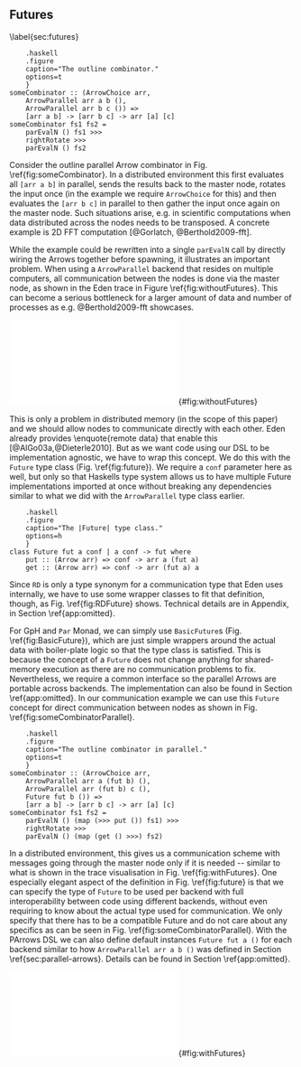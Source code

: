 ## Futures

\label{sec:futures}

~~~~ {#fig:someCombinator
    .haskell
    .figure
    caption="The outline combinator."
    options=t
    }
someCombinator :: (ArrowChoice arr,
	ArrowParallel arr a b (),
	ArrowParallel arr b c ()) =>
	[arr a b] -> [arr b c] -> arr [a] [c]
someCombinator fs1 fs2 =
	parEvalN () fs1 >>>
	rightRotate >>>
	parEvalN () fs2
~~~~

Consider the outline parallel Arrow combinator in Fig. \ref{fig:someCombinator}.
In a distributed environment this first evaluates all `[arr a b]` in parallel,
sends the results back to the master node, rotates the input once
(in the example we require `ArrowChoice` for this) and then evaluates the
`[arr b c]` in parallel to then gather the input once again on the master node.
Such situations arise, e.g. in scientific computations when data
distributed across the nodes needs to be transposed.
A concrete example is 2D FFT computation [@Gorlatch, @Berthold2009-fft].

While the example could be rewritten into a single `parEvalN` call by
directly wiring the Arrows together before spawning, it illustrates an
important problem. When using a `ArrowParallel` backend that resides on
multiple computers, all communication between the nodes is done via
the master node, as shown in the Eden trace in Figure \ref{fig:withoutFutures}.
This can become a serious bottleneck for a larger amount of data and
number of processes as e.g. @Berthold2009-fft showcases.

![Communication between 4 Eden processes without Futures.
All communication goes through the master node.
Each bar represents one process. Black lines represent communication.
Colours: blue $\hat{=}$ idle, green $\hat{=}$ running, red  $\hat{=}$ blocked,
yellow $\hat{=}$ suspended.](src/img/withoutFutures.pdf){#fig:withoutFutures}

This is only a problem in distributed memory (in the scope of this paper) and we
should allow nodes to communicate directly with each other. Eden already provides
\enquote{remote data} that enable this [@AlGo03a,@Dieterle2010].
But as we want code using our DSL to be implementation agnostic, we have to
wrap this concept. We do this with the `Future` type class
(Fig. \ref{fig:future}). We require a `conf` parameter here as well, but only
so that Haskells type system allows us to have multiple Future implementations
imported at once without breaking any dependencies similar to what we did with
the `ArrowParallel` type class earlier.

~~~~ {#fig:future
    .haskell
    .figure
    caption="The |Future| type class."
    options=h
    }
class Future fut a conf | a conf -> fut where
    put :: (Arrow arr) => conf -> arr a (fut a)
    get :: (Arrow arr) => conf -> arr (fut a) a
~~~~

Since `RD` is only a type synonym for a communication type that Eden uses
internally, we have to use some wrapper classes to fit that definition, though,
as Fig. \ref{fig:RDFuture} shows. Technical details are in Appendix,
in Section \ref{app:omitted}.

For GpH and `Par` Monad, we can simply use `BasicFuture`s (Fig. \ref{fig:BasicFuture}),
which are just simple wrappers around the actual data with boiler-plate logic
so that the type class is satisfied. This is because the concept of a `Future`
does not change anything for shared-memory execution as there are no
communication problems to fix. Nevertheless, we require a common interface
so the parallel Arrows are portable across backends. The implementation can
also be found in Section \ref{app:omitted}.
In our communication example we can use this `Future` concept for direct
communication between nodes as shown in Fig. \ref{fig:someCombinatorParallel}.

~~~~ {#fig:someCombinatorParallel
    .haskell
    .figure
    caption="The outline combinator in parallel."
    options=t
    }
someCombinator :: (ArrowChoice arr,
	ArrowParallel arr a (fut b) (), 
	ArrowParallel arr (fut b) c (),
	Future fut b ()) =>
	[arr a b] -> [arr b c] -> arr [a] [c]
someCombinator fs1 fs2 =
	parEvalN () (map (>>> put ()) fs1) >>>
	rightRotate >>>
	parEvalN () (map (get () >>>) fs2)
~~~~

In a distributed environment, this gives us a communication scheme with
messages going through the master node only if it is needed -- similar to what
is shown in the trace visualisation in Fig. \ref{fig:withFutures}.
One especially elegant aspect of the definition in Fig. \ref{fig:future} is that
we can specify the type of `Future` to be used per backend with full
interoperability between code using different backends, without even
requiring to know about the actual type used for communication.
We only specify that there has to be a compatible Future and do not care
about any specifics as can be seen in Fig. \ref{fig:someCombinatorParallel}.
With the PArrows DSL we can also define default instances `Future fut a ()`
for each backend similar to how `ArrowParallel arr a b ()` was defined
in Section \ref{sec:parallel-arrows}.
Details can be found in Section \ref{app:omitted}.

![Communication between 4 Eden processes with Futures.
Other than in Fig. \ref{fig:withoutFutures}, processes communicate directly
(one example message is highlighted) instead of always going through the
master node (bottom bar).](src/img/withFutures.pdf){#fig:withFutures}
